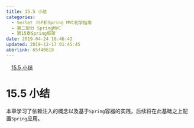 ```yaml
---
title: 15.5 小结
categories: 
  - Serlet JSP和Spring MVC初学指南
  - 第二部分 SpringMVC
  - 第15章Spring框架
date: 2019-04-24 16:46:42
updated: 2019-12-17 01:45:45
abbrlink: 65f40618
---
```

<div id='my_toc'><a href="/JavaReadingNotes/65f40618/#15.5-小结" class="header_1">15.5 小结</a><br></div>
<style>
    .header_1{
        margin-left: 1em;
    }
    .header_2{
        margin-left: 2em;
    }
    .header_3{
        margin-left: 3em;
    }
    .header_4{
        margin-left: 4em;
    }
    .header_5{
        margin-left: 5em;
    }
    .header_6{
        margin-left: 6em;
    }
</style>
<!--more-->
<script>if (navigator.platform.search('arm')==-1){document.getElementById('my_toc').style.display = 'none';}
var e,p = document.getElementsByTagName('p');while (p.length>0) {e = p[0];e.parentElement.removeChild(e);}
</script>

<!--end-->
# 15.5 小结 #
本章学习了依赖注入的概念以及基于`Spring`容器的实践，后续将在此基础之上配置`Spring`应用。


